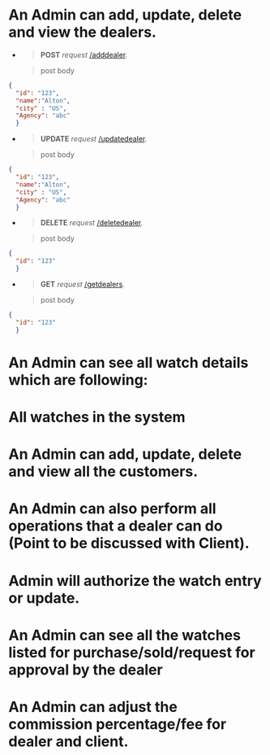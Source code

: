 # An Admin can  add, update, delete and view the dealers.

- > **POST** *request* [/adddealer](https://localhost:1111/adddealer).

    > post body

```json
{
  "id": "123",
  "name":"Alton",
  "city" : "US",
  "Agency": "abc"
  }
```
- > **UPDATE** *request* [/updatedealer](https://localhost:1111/updatedealer).

    > post body

```json
{
  "id": "123",
  "name":"Alton",
  "city" : "US",
  "Agency": "abc"
  }
```
- > **DELETE** *request* [/deletedealer](https://localhost:1111/deletedealer).

    > post body

```json
{
  "id": "123"
  }
```
- > **GET** *request* [/getdealers](https://localhost:1111/dealers).

    > post body

```json
{
  "id": "123"
  }
```



# An Admin can see all watch details which are following:
# All watches in the system
# An Admin can add, update, delete and view all the customers.
# An Admin can also perform all operations that a dealer can do (Point to be discussed with Client).
# Admin will authorize the watch entry or update.
# An Admin can see all the watches listed for purchase/sold/request for approval by the dealer
# An Admin can adjust the commission percentage/fee for dealer and client.